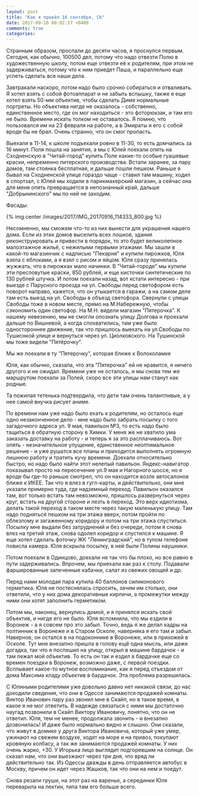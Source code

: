 ```yaml
---
layout: post
title: "Как я провёл 16 сентября, Сб"
date: 2017-09-16 00:02:17 +0400
comments: true
categories: 
---
```

Странным образом, проспали до десяти часов, я проснулся первым. Сегодня, как обычно, 100500 дел, потому что надо отвезти Полю в художественную школу, потом еще отвезти её к родителям, при этом не задерживаться, потому что к ним приедет Паша, и параллельно еще успеть сделать все наши дела.

Завтракали наскоро, потом надо было срочно собираться и отваливать. Я хотел взять с собой фотоаппарат и не забыть вспышку, также я еще хотел взять 50-мм объектив, чтобы сделать Диме нормальные портреты. Но объектива нигде не оказалось - собственно, единственное место, где он мог находиться - это фоторюкзак, и там его не было. Времени искать толком не оставалось. Я помню, что пользовался им на 23 февраля на работе, а в Эмираты я его с собой вроде бы не брал. Очень странно, что он смог пропасть.
 
Выехали в 11-14, к школе подъехали ровно в 11-30, то есть домчались за 16 минут. Поля пошла на занятия, а мы с Юлей поехали опять на Сходненскую в "Читай-город" купить Поле какие-то особые гуашевые краски, непременно питерского производства. Встали заранее, за пару домов, там стоянка бесплатная, и дальше пошли пешком. Раньше я бывал на Сходненской улице гораздо чаще - ставил там машину, ходил в спортзал, с Юлей мы ходили в парикмахерский магазин, а сейчас она для меня опять превращается в непознанный край, дальше "Добрынинского" мы по ней не заходим.

Фасады:

{% img center /images/2017/IMG_20170916_114333_800.jpg %}

Несомненно, мы сможем что-то из них вынести для украшения нашего дома. Если из этих домов выселить всех лошков, здания реконструировать и привести в порядок, то это будет великолепное малоэтажное жильё, с нежилыми первыми этажами. Мы зашли в какой-то магазинчик с надписью "Пекарня" и купили пирожков, Юля взяла с яблоками, а я взял с рисом и яйцом. Юля сразу принялась жужжать, что в пирожках мало начинки. В "Читай-городе" мы купили эти пресловутые краски, 850 рублей, и еще кисточки синтетические по 130 рублей штучка. И потом поехали назад, вот кстати интересно - при выезде с Парусного проезда на ул. Свободы перед светофором есть поворот направо, кажется, что он утыкается в гаражи, а на самом деле там есть выезд на ул. Свободы в объезд светофора. Свернули с улицы Свободы тоже в новом месте, прямо на М.Набережную, чтобы сэкономить один светофор. На М.Н. видели магазин "Пятерочка". К нашему невезению, мы не смогли опознать улицу Долгова и проехали дальше по Вишневой, а когда спохватились, там уже было одностороннее движение, так что пришлось выехать на ул.Свободы по Тушиснкой улице и вернуться через ул. Циолковского. На Тушинской мы тоже видели "Пятёрочку".

Мы же поехали в ту "Пятерочку", которая ближе к Волоколамке

Юля, как обычно, сказала, что эта "Пятерочка" ей не нравится, я ничего другого и не ожидал. Времени уже не осталось, и мы снова тем же маршрутом поехали за Полей, скоро все эти улицы нам станут как родные.


Та пожилая тетенька подтвердила, что дети там очень талантливые, а у нее самой внучка рисует аниме.

По времени нам уже надо было ехать к родителям, но осталось еще одно незаконченное дело - мне надо было забрать посылку с того загадочного адреса ул. 9 мая, павильон №3, то есть надо было тащиться в обратную сторону в Химки. У меня же не хватило ума заказать доставку на работу - и теперь я за это расплачиваюсь. Вот опять - незначительное упущение, единственное неоптимальное решение - и уже рушатся все планы и приходится выполнять огромную лишнюю работу и тратить кучу времени. Доехали относительно быстро, но надо было найти этот нелепый павильон. Яндекс-навигатор показывал просто на пересечение ул.9 мая и Нагорного шоссе, но я вроде бы где-то раньше смотрел, что он находится возле автосалонов ближе к ИКЕЕ. Так что я влез в гугл-карты, и действительно, они мне указали примерно туда, где надземный переход. Павильон оказался там, вот только встать там невозможно, пришлось развернуться через круг, встать на другой стороне и лезть в переход. Это верх идиотизма, делать такой переход в таком месте через такую маленькую улицу. Там надо подняться пешком на три этажа вверх, потом пройти по облезлому и загаженному коридору и потом на три этажа спуститься. Посылку мне выдали без затруднений и без очереди, потом я снова влез на третий этаж, снова одолел коридор и спустился к машине. Я еще хотел сделать фоточку ЖК "Ленинградский", но в тупом телефоне повисла камера. Юля вскрыла посылку, в ней были Полины наушники.

Потом поехали в Одинцово, доехали не так что бы плохо, но все равно в пути задерживались. Впрочем, мы приехали как раз к столу. Подавали фаршированные запеченные кабачки, салат из свежих овощей и др.



Перед нами молодая пара купила 40 баллонов силиконового герметика. Юля не постеснялась спросить, зачем им столько, они ответили, что у них дома декоративные кирпичи, а промежутки между ними они хотят заполнить герметиком.

Потом мы, наконец, вернулись домой, и я принялся искать свой объектив, и нигде его не было. Юля вспомнила, что мы ездили в Воронеж - а я совсем про это забыл. Точно, ведь я же делал кадры на полтинник в Воронеже и в Старом Осколе, наверняка я его там и забыл. Наверное, он остался в на подоконнике в Воронеже, или в прихожей в Осколе. Тут мне внезапно пришла в голову ещё одна мысль, или даже догадка, так что я поспешил на улицу, открыл в машине бардачок - и там лежал мой объектив. То есть он так и ездил в бардачке еще со времен поездки в Воронеж, возможно даже, с первой поездки. Всплывает какое-то мутное воспоминание, как я перед отъездом от дома Максима кладу объектив в бардачок. Эта проблема разрешилась.

С Юлиными родителями уже довольно давно нет никакой связи, до нас доходили сведения, что они в Одессе занимаются продажей комнаты. Виктор Иванович пару раз звонил мне в Скайп, но в такое время, в какое я не мог ответить. В надежде связаться с ними мы достаточно наугад позвонили в Скайп Виктору Ивановичу, понятно, что он не ответил. Юля, тем не менее, продолжала звонить - и внезапно дозвонилась! И даже было нормально видно и слышно. Они сказали, что живут в домике у друга Виктора Ивановича, который уже умер, ужинают на свежем воздухе, ходят на море и на привоз, покупают кровяную колбасу, а так же занимаются продажей комнаты. У них очень жарко, +30. У Игорька лицо выглядит подгоревшим на солнце. Он сказал нам, что они выезжают через три дня, что вряд ли действительно так. Из Одессы дважды в день отправляется автобус в Москву, причем он идет через Жашков, так что они на нем и поедут.

Снова резали груши, на этот раз на варенье, а серединки Юля переварила на пектин, типа там его больше всего.